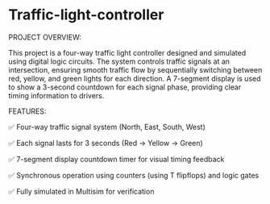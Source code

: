# Traffic-light-controller
PROJECT OVERVIEW:

This project is a four-way traffic light controller designed and simulated using digital logic circuits. The system controls traffic signals at an intersection, ensuring smooth traffic flow by sequentially switching between red, yellow, and green lights for each direction. A 7-segment display is used to show a 3-second countdown for each signal phase, providing clear timing information to drivers.

FEATURES:

✅ Four-way traffic signal system (North, East, South, West)

✅ Each signal lasts for 3 seconds (Red → Yellow → Green)

✅ 7-segment display countdown timer for visual timing feedback

✅ Synchronous operation using counters (using T flipflops) and logic gates

✅ Fully simulated in Multisim for verification
